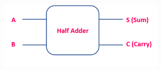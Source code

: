 !['image'](https://github.com/teksingh2/Embedded_system/blob/master/halfadder/half_adder_bloci.png)

